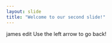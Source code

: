 ```yaml
---
layout: slide
title: "Welcome to our second slide!"
---
```

james edit
Use the left arrow to go back!
